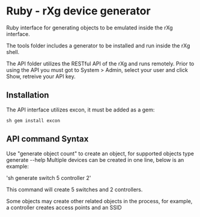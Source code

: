 # Ruby - rXg device generator

Ruby interface for generating objects to be emulated inside the rXg interface.

The tools folder includes a generator to be installed and run inside the rXg shell.

The API folder utilizes the RESTful API of the rXg and runs remotely. Prior to using the API you must got to System > Admin, select your user and click Show, retreive your API key.

## Installation

The API interface utilizes excon, it must be added as a gem:

`sh gem install excon `

## API command Syntax

Use "generate object count" to create an object, for supported objects type generate --help
Multiple devices can be created in one line, below is an example:

'sh generate switch 5 controller 2'

This command will create 5 switches and 2 controllers.

Some objects may create other related objects in the process, for example, a controller creates access points and an SSID

